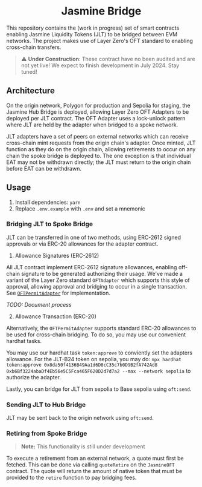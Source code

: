 <h1 align="center">Jasmine Bridge</h1>

This repository contains the (work in progress) set of smart contracts enabling Jasmine Liquidity Tokens (JLT) to be bridged between EVM networks. The project makes use of Layer Zero's OFT standard to enabling cross-chain transfers.

> :warning: **Under Construction**: These contract have no been audited and are not yet live! We expect to finish development in July 2024. Stay tuned!

## Architecture

On the origin network, Polygon for production and Sepolia for staging, the Jasmine Hub Bridge is deployed, allowing Layer Zero OFT Adapters to be deployed per JLT contract. The OFT Adapter uses a lock-unlock pattern where JLT are held by the adapter when bridged to a spoke network.

JLT adapters have a set of peers on external networks which can receive cross-chain mint requests from the origin chain's adapter. Once minted, JLT function as they do on the origin chain, allowing retirements to occur on any chain the spoke bridge is deployed to. The one exception is that individual EAT may not be withdrawn directly; the JLT must return to the origin chain before EAT can be withdrawn.

## Usage

1. Install dependencies: `yarn`
2. Replace `.env.example` with `.env` and set a mnemonic

### Bridging JLT to Spoke Bridge

JLT can be transferred in one of two methods, using ERC-2612 signed approvals or via ERC-20 allowances for the adapter contract.

1. Allowance Signatures (ERC-2612)

All JLT contract implement ERC-2612 signature allowances, enabling off-chain signature to be generated authorizing their usage. We've made a variant of the Layer Zero standard `OFTAdapter` which supports this style of approval, allowing approval and bridging to occur in a single transaction. See [`OFTPermitAdapter`](./contracts/extensions/OFTPermitAdapter.sol) for implementation.

*TODO: Document process*

2. Allowance Transaction (ERC-20)

Alternatively, the `OFTPermitAdapter` supports standard ERC-20 allowances to be used for cross-chain bridging. To do so, you may use our convenient hardhat tasks.

You may use our hardhat task `token:approve` to conviently set the adapters allowance. For the JLT-B24 token on sepolia, you may do: `npx hardhat token:approve 0x8da50f4136B49Aa1d6D8cC35c7b0D9B2fA742Ad8 0xb6Bf3224abaDf4Eb56e5C5Fca465F620D2d7d7a2 --max --network sepolia` to authorize the adapter.

Lastly, you can bridge for JLT from sepolia to Base sepolia using `oft:send`.

### Sending JLT to Hub Bridge

JLT may be sent back to the origin network using `oft:send`.

### Retiring from Spoke Bridge

> **Note:** This functionality is still under development

To execute a retirement from an external network, a quote must first be fetched. This can be done via calling `quoteRetire` on the `JasmineOFT` contract. The quote will return the amount of native token that must be provided to the `retire` function to pay bridging fees.
